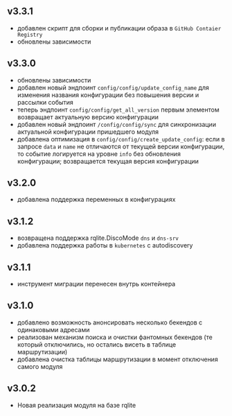 ## v3.3.1
* добавлен скрипт для сборки и публикации образа в `GitHub Contaier Registry`
* обновлены зависимости
## v3.3.0
* обновлены зависимости
* добавлен новый эндпоинт `config/config/update_config_name` для изменения названия конфигурации без повышения версии и рассылки события
* теперь эндпоинт `config/config/get_all_version` первым элементом возвращает актуальную версию конфигурации
* добавлен новый эндпоинт `/config/config/sync` для синхронизации актуальной конфигурации пришедшего модуля
* добавлена оптимизация в `config/config/create_update_config`: если в запросе `data` и `name` не отличаются от текущей версии конфигурации, то событие логируется на уровне `info` без обновления конфигурации; возвращается текущая версия конфигурации
## v3.2.0
* добавлена поддержка переменных в конфигурациях
## v3.1.2
* возвращена поддержка rqlite.DiscoMode `dns` и `dns-srv`
* добавлена поддержка работы в `kubernetes` c autodiscovery
## v3.1.1
* инструмент миграции перенесен внутрь контейнера
## v3.1.0
* добавлено возможность анонсировать несколько бекендов с одинаковыми адресами
* реализован механизм поиска и очистки фантомных бекендов (те который отключились, но остались висеть в таблице маршрутизации)
* добавлена очистка таблицы маршрутизации в момент отключения самого модуля
## v3.0.2
* Новая реализация модуля на базе rqlite